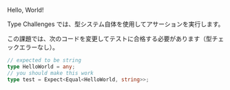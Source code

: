 Hello, World!

Type Challenges では、型システム自体を使用してアサーションを実行します。

この課題では、次のコードを変更してテストに合格する必要があります（型チェックエラーなし）。

```typescript
// expected to be string
type HelloWorld = any;
// you should make this work
type test = Expect<Equal<HelloWorld, string>>;
```
